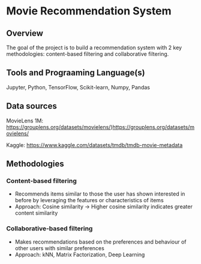 # Movie Recommendation System

## Overview
The goal of the project is to build a recommendation system with 2 key methodologies: content-based filtering and collaborative filtering. 

## Tools and Prograaming Language(s)
Jupyter, Python, TensorFlow, Scikit-learn, Numpy, Pandas

## Data sources
MovieLens 1M: https://grouplens.org/datasets/movielens/)https://grouplens.org/datasets/movielens/

Kaggle: https://www.kaggle.com/datasets/tmdb/tmdb-movie-metadata

## Methodologies

### Content-based filtering
- Recommends items similar to those the user has shown interested in before by leveraging the features or characteristics of items
- Approach: Cosine similarity -> Higher cosine similarity indicates greater content similarity

### Collaborative-based filtering
- Makes recommendations based on the preferences and behaviour of other users with similar preferences
- Approach: kNN, Matrix Factorization, Deep Learning
